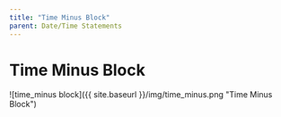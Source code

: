 ```yaml
---
title: "Time Minus Block"
parent: Date/Time Statements
---
```

# Time Minus Block
![time_minus block]({{ site.baseurl }}/img/time_minus.png "Time Minus Block")